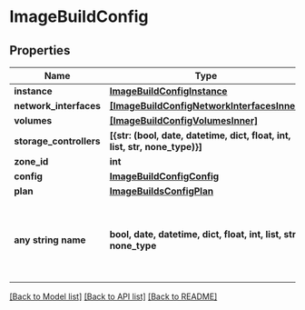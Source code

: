 # ImageBuildConfig


## Properties
Name | Type | Description | Notes
------------ | ------------- | ------------- | -------------
**instance** | [**ImageBuildConfigInstance**](ImageBuildConfigInstance.md) |  | [optional] 
**network_interfaces** | [**[ImageBuildConfigNetworkInterfacesInner]**](ImageBuildConfigNetworkInterfacesInner.md) |  | [optional] 
**volumes** | [**[ImageBuildConfigVolumesInner]**](ImageBuildConfigVolumesInner.md) |  | [optional] 
**storage_controllers** | **[{str: (bool, date, datetime, dict, float, int, list, str, none_type)}]** |  | [optional] 
**zone_id** | **int** |  | [optional] 
**config** | [**ImageBuildConfigConfig**](ImageBuildConfigConfig.md) |  | [optional] 
**plan** | [**ImageBuildsConfigPlan**](ImageBuildsConfigPlan.md) |  | [optional] 
**any string name** | **bool, date, datetime, dict, float, int, list, str, none_type** | any string name can be used but the value must be the correct type | [optional]

[[Back to Model list]](../README.md#documentation-for-models) [[Back to API list]](../README.md#documentation-for-api-endpoints) [[Back to README]](../README.md)


